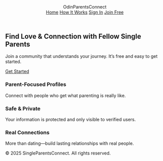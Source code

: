 <!DOCTYPE html>
<html lang="en">
<head>
  <meta charset="UTF-8" />
  <meta name="viewport" content="width=device-width, initial-scale=1.0"/>
  <title>Odin Parents Connect</title>
  <link rel="stylesheet" href="homepage.css"/>
</head>
<body>
  <header class="navbar">
    <div class="logo">OdinParentsConnect</div>
    <nav>
      <a href="#">Home</a>
      <a href="#">How It Works</a>
      <a href="#">Sign In</a>
      <a class="btn" href="#">Join Free</a>
    </nav>
  </header>

  <section class="hero">
    <h1>Find Love & Connection with Fellow Single Parents</h1>
    <p>Join a community that understands your journey. It’s free and easy to get started.</p>
    <a class="btn" href="#">Get Started</a>
  </section>

  <section class="features">
    <div class="feature">
      <h3>Parent-Focused Profiles</h3>
      <p>Connect with people who get what parenting is really like.</p>
    </div>
    <div class="feature">
      <h3>Safe & Private</h3>
      <p>Your information is protected and only visible to verified users.</p>
    </div>
    <div class="feature">
      <h3>Real Connections</h3>
      <p>More than dating—build lasting relationships with real people.</p>
    </div>
  </section>

  <footer>
    <p>&copy; 2025 SingleParentsConnect. All rights reserved.</p>
  </footer>
</body>
</html>
